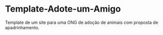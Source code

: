 # Template-Adote-um-Amigo
Template de um site para uma ONG de adoção de animais com proposta de apadrinhamento.
